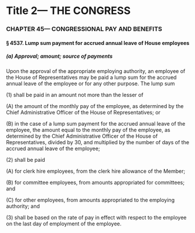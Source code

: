 
# Title 2— THE CONGRESS
### CHAPTER 45— CONGRESSIONAL PAY AND BENEFITS
#### § 4537. Lump sum payment for accrued annual leave of House employees
##### (a) Approval; amount; source of payments

Upon the approval of the appropriate employing authority, an employee of the House of Representatives may be paid a lump sum for the accrued annual leave of the employee or for any other purpose. The lump sum

(1) shall be paid in an amount not more than the lesser of

(A) the amount of the monthly pay of the employee, as determined by the Chief Administrative Officer of the House of Representatives; or

(B) in the case of a lump sum payment for the accrued annual leave of the employee, the amount equal to the monthly pay of the employee, as determined by the Chief Administrative Officer of the House of Representatives, divided by 30, and multiplied by the number of days of the accrued annual leave of the employee;

(2) shall be paid

(A) for clerk hire employees, from the clerk hire allowance of the Member;

(B) for committee employees, from amounts appropriated for committees; and

(C) for other employees, from amounts appropriated to the employing authority; and

(3) shall be based on the rate of pay in effect with respect to the employee on the last day of employment of the employee.
